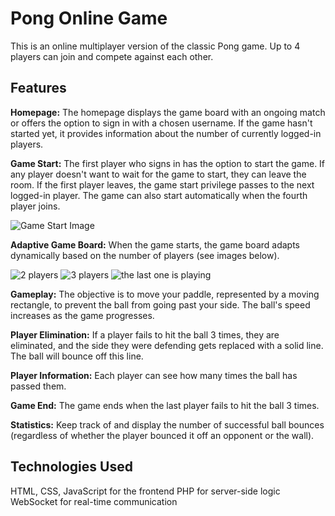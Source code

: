 # Pong Online Game

This is an online multiplayer version of the classic Pong game. Up to 4 players can join and compete against each other.

## Features
**Homepage:** The homepage displays the game board with an ongoing match or offers the option to sign in with a chosen username. If the game hasn't started yet, it provides information about the number of currently logged-in players.

**Game Start:** The first player who signs in has the option to start the game. If any player doesn't want to wait for the game to start, they can leave the room. If the first player leaves, the game start privilege passes to the next logged-in player. The game can also start automatically when the fourth player joins.

![Game Start Image](https://github.com/d-potapov/pong-game/assets/49323039/2f75d53f-b832-4970-92ce-a5e9f78d47da)

**Adaptive Game Board:** When the game starts, the game board adapts dynamically based on the number of players (see images below).

![2 players](https://github.com/d-potapov/pong-game/assets/49323039/cd84f090-f81c-4df6-9dd3-677531c7daf9)
![3 players](https://github.com/d-potapov/pong-game/assets/49323039/cfd0b6e2-4980-49fc-a483-880a1b8f74b0)
![the last one is playing](https://github.com/d-potapov/pong-game/assets/49323039/a9c5dcbf-1e32-4d5e-818f-0f423d9ee472)


**Gameplay:** The objective is to move your paddle, represented by a moving rectangle, to prevent the ball from going past your side. The ball's speed increases as the game progresses.

**Player Elimination:** If a player fails to hit the ball 3 times, they are eliminated, and the side they were defending gets replaced with a solid line. The ball will bounce off this line.

**Player Information:** Each player can see how many times the ball has passed them.

**Game End:** The game ends when the last player fails to hit the ball 3 times.

**Statistics:** Keep track of and display the number of successful ball bounces (regardless of whether the player bounced it off an opponent or the wall).

## Technologies Used
HTML, CSS, JavaScript for the frontend
PHP for server-side logic
WebSocket for real-time communication
